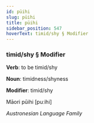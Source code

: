 ```yaml
---
id: püihi
slug: püihi
title: püihi
sidebar_position: 547
hoverText: timid/shy § Modifier
---
```


### timid/shy § Modifier

**Verb**: to be timid/shy

**Noun**: timidness/shyness

**Modifier**: timid/shy

Māori pūihi [puːihi]

*Austronesian Language Family*